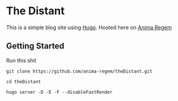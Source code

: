 # The Distant

This is a simple blog site using [Hugo](https://gohugo.io/). 
Hosted here on [Anima Regem](https://blog.animaregem.me)

## Getting Started

Run this shit

`git clone https://github.com/anima-regem/theDistant.git`

`cd theDistant`

`hugo server -D -E -F --disableFastRender`
